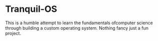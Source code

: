 # Tranquil-OS
This is a humble attempt to learn the fundamentals ofcomputer science through building a custom operating system. Nothing fancy just a fun project.
